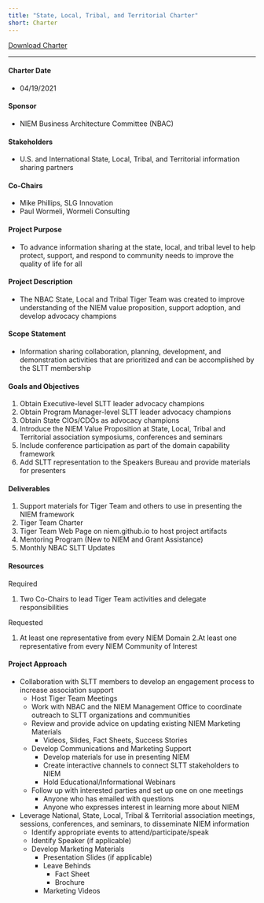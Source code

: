 ```yaml
---
title: "State, Local, Tribal, and Territorial Charter"
short: Charter
---
```


[Download Charter](TigerTeam-Charter.docx)

---

#### Charter Date

- 04/19/2021

#### Sponsor

- NIEM Business Architecture Committee (NBAC)

#### Stakeholders

- U.S. and International State, Local, Tribal, and Territorial information sharing partners

#### Co-Chairs

- Mike Phillips, SLG Innovation
- Paul Wormeli, Wormeli Consulting

#### Project Purpose

- To advance information sharing at the state, local, and tribal level to help protect, support, and respond to community needs to improve the quality of life for all

#### Project Description

- The NBAC State, Local and Tribal Tiger Team was created to improve understanding of the NIEM value proposition, support adoption, and develop advocacy champions

#### Scope Statement

- Information sharing collaboration, planning, development, and demonstration activities that are prioritized and can be accomplished by the SLTT membership

#### Goals and Objectives

1.	Obtain Executive-level SLTT leader advocacy champions  
2.	Obtain Program Manager-level SLTT leader advocacy champions  
3.	Obtain State CIOs/CDOs as advocacy champions
4.	Introduce the NIEM Value Proposition at State, Local, Tribal and Territorial association symposiums, conferences and seminars
5.	Include conference participation as part of the domain capability framework
6.	Add SLTT representation to the Speakers Bureau and provide materials for presenters

#### Deliverables

1.	Support materials for Tiger Team and others to use in presenting the NIEM framework
2.	Tiger Team Charter
3.	Tiger Team Web Page on niem.github.io to host project artifacts
4.	Mentoring Program (New to NIEM and Grant Assistance)
5.	Monthly NBAC SLTT Updates

#### Resources

Required

1. Two Co-Chairs to lead Tiger Team activities and delegate responsibilities

Requested

1. At least one representative from every NIEM Domain
2.At least one representative from every NIEM Community of Interest

#### Project Approach

- Collaboration with SLTT members to develop an engagement process to increase association support
  - Host Tiger Team Meetings
  - Work with NBAC and the NIEM Management Office to coordinate outreach to SLTT organizations and communities
  - Review and provide advice on updating existing NIEM Marketing Materials
    - Videos, Slides, Fact Sheets, Success Stories
  - Develop Communications and Marketing Support
    - Develop materials for use in presenting NIEM
    - Create interactive channels to connect SLTT stakeholders to NIEM
    - Hold Educational/Informational Webinars
  - Follow up with interested parties and set up one on one meetings
    - Anyone who has emailed with questions
    - Anyone who expresses interest in learning more about NIEM
- Leverage National, State, Local, Tribal  & Territorial association meetings, sessions, conferences, and seminars, to disseminate NIEM information  
  - Identify appropriate events to attend/participate/speak
  - Identify Speaker (if applicable)
  - Develop Marketing Materials
    - Presentation Slides (if applicable)
    - Leave Behinds
      - Fact Sheet
      - Brochure
    - Marketing Videos

